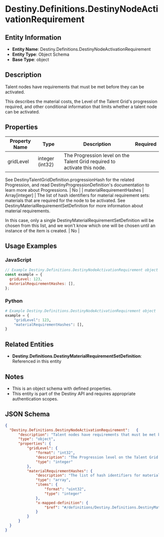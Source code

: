 # Destiny.Definitions.DestinyNodeActivationRequirement

## Entity Information
- **Entity Name**: Destiny.Definitions.DestinyNodeActivationRequirement
- **Entity Type**: Object Schema
- **Base Type**: object

## Description
Talent nodes have requirements that must be met before they can be activated.
This describes the material costs, the Level of the Talent Grid's progression required, and other conditional information that limits whether a talent node can be activated.

## Properties

| Property Name | Type | Description | Required |
|---------------|------|-------------|----------|
| gridLevel | integer (int32) | The Progression level on the Talent Grid required to activate this node.
See DestinyTalentGridDefinition.progressionHash for the related Progression, and read DestinyProgressionDefinition's documentation to learn more about Progressions. | No |
| materialRequirementHashes | Array[integer] | The list of hash identifiers for material requirement sets: materials that are required for the node to be activated. See DestinyMaterialRequirementSetDefinition for more information about material requirements.
In this case, only a single DestinyMaterialRequirementSetDefinition will be chosen from this list, and we won't know which one will be chosen until an instance of the item is created. | No |

## Usage Examples

### JavaScript
```javascript
// Example Destiny.Definitions.DestinyNodeActivationRequirement object
const example = {
  gridLevel: 123,
  materialRequirementHashes: [],
};
```

### Python
```python
# Example Destiny.Definitions.DestinyNodeActivationRequirement object
example = {
    "gridLevel": 123,
    "materialRequirementHashes": [],
}
```

## Related Entities
- **Destiny.Definitions.DestinyMaterialRequirementSetDefinition**: Referenced in this entity

## Notes
- This is an object schema with defined properties.
- This entity is part of the Destiny API and requires appropriate authentication scopes.

## JSON Schema
```json
{
  "Destiny.Definitions.DestinyNodeActivationRequirement":   {
      "description": "Talent nodes have requirements that must be met before they can be activated.\r\nThis describes the material costs, the Level of the Talent Grid's progression required, and other conditional information that limits whether a talent node can be activated.",
      "type": "object",
      "properties": {
          "gridLevel": {
              "format": "int32",
              "description": "The Progression level on the Talent Grid required to activate this node.\r\nSee DestinyTalentGridDefinition.progressionHash for the related Progression, and read DestinyProgressionDefinition's documentation to learn more about Progressions.",
              "type": "integer"
          },
          "materialRequirementHashes": {
              "description": "The list of hash identifiers for material requirement sets: materials that are required for the node to be activated. See DestinyMaterialRequirementSetDefinition for more information about material requirements.\r\nIn this case, only a single DestinyMaterialRequirementSetDefinition will be chosen from this list, and we won't know which one will be chosen until an instance of the item is created.",
              "type": "array",
              "items": {
                  "format": "uint32",
                  "type": "integer"
              },
              "x-mapped-definition": {
                  "$ref": "#/definitions/Destiny.Definitions.DestinyMaterialRequirementSetDefinition"
              }
          }
      }
  }
}
```
